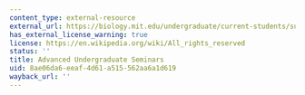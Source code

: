 ```yaml
---
content_type: external-resource
external_url: https://biology.mit.edu/undergraduate/current-students/subject-offerings/advanced-undergraduate-seminars/
has_external_license_warning: true
license: https://en.wikipedia.org/wiki/All_rights_reserved
status: ''
title: Advanced Undergraduate Seminars
uid: 8ae06da6-eeaf-4d61-a515-562aa6a1d619
wayback_url: ''
---
```

